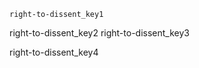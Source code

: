 ```ngMeta
right-to-dissent_key1
```

right-to-dissent_key2
right-to-dissent_key3


right-to-dissent_key4
